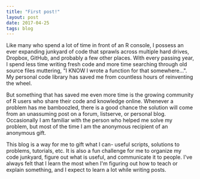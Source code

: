 ```yaml
---
title: "First post!"
layout: post
date: 2017-04-25
tags: blog
---
```


Like many who spend a lot of time in front of an R console, I possess an ever expanding junkyard of code that sprawls across multiple hard drives, Dropbox, GitHub, and probably a few other places. With every passing year, I spend less time writing fresh code and more time searching through old source files muttering, "I KNOW I wrote a function for that somewhere...". My personal code library has saved me from countless hours of reinventing the wheel.

But something that has saved me even more time is the growing community of R users who share their code and knowledge online. Whenever a problem has me bamboozled, there is a good chance the solution will come from an unassuming post on a forum, listserve, or personal blog. Occasionally I am familiar with the person who helped me solve my problem, but most of the time I am the anonymous recipient of an anonymous gift. 

This blog is a way for me to gift what I can- useful scripts, solutions to problems, tutorials, etc. It is also a fun challenge for me to organize my code junkyard, figure out what is useful, and communicate it to people. I've always felt that I learn the most when I'm figuring out how to teach or explain something, and I expect to learn a lot while writing posts.




